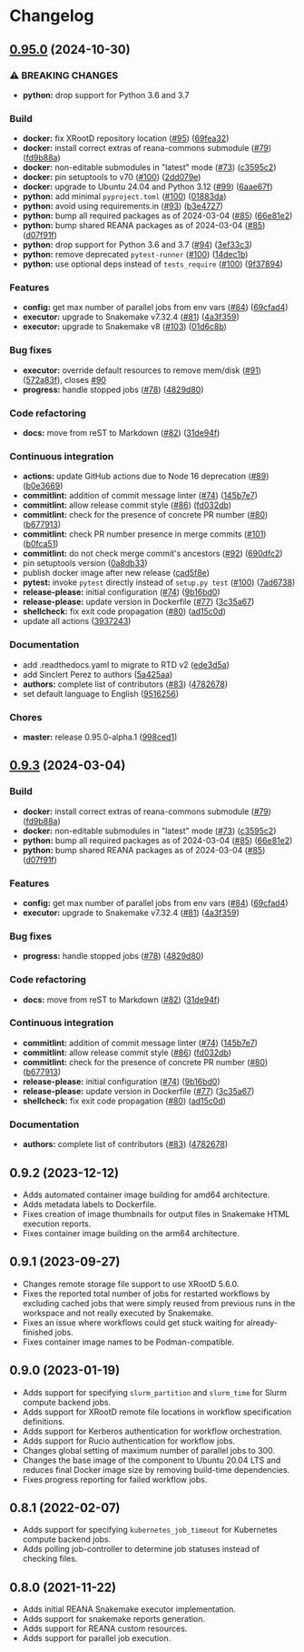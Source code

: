# Changelog

## [0.95.0](https://github.com/mdonadoni/reana-workflow-engine-snakemake/compare/v0.9.3...0.95.0) (2024-10-30)


### ⚠ BREAKING CHANGES

* **python:** drop support for Python 3.6 and 3.7

### Build

* **docker:** fix XRootD repository location ([#95](https://github.com/mdonadoni/reana-workflow-engine-snakemake/issues/95)) ([69fea32](https://github.com/mdonadoni/reana-workflow-engine-snakemake/commit/69fea329dd9bf91ff9eb1de9ac741262512a872a))
* **docker:** install correct extras of reana-commons submodule ([#79](https://github.com/mdonadoni/reana-workflow-engine-snakemake/issues/79)) ([fd9b88a](https://github.com/mdonadoni/reana-workflow-engine-snakemake/commit/fd9b88a857ba016343d956e42a49b6fbc906f068))
* **docker:** non-editable submodules in "latest" mode ([#73](https://github.com/mdonadoni/reana-workflow-engine-snakemake/issues/73)) ([c3595c2](https://github.com/mdonadoni/reana-workflow-engine-snakemake/commit/c3595c297e90f74a9215fd76c6d6b5f69d640440))
* **docker:** pin setuptools to v70 ([#100](https://github.com/mdonadoni/reana-workflow-engine-snakemake/issues/100)) ([2dd079e](https://github.com/mdonadoni/reana-workflow-engine-snakemake/commit/2dd079e3289181e75ebd9fc11193397e8407b8ec))
* **docker:** upgrade to Ubuntu 24.04 and Python 3.12 ([#99](https://github.com/mdonadoni/reana-workflow-engine-snakemake/issues/99)) ([6aae67f](https://github.com/mdonadoni/reana-workflow-engine-snakemake/commit/6aae67f78f089215bb0b3f54079cd0d4b0a09077))
* **python:** add minimal `pyproject.toml` ([#100](https://github.com/mdonadoni/reana-workflow-engine-snakemake/issues/100)) ([01883da](https://github.com/mdonadoni/reana-workflow-engine-snakemake/commit/01883da42bc2f77c0e3e59dfbca54682a2f51405))
* **python:** avoid using requirements.in ([#93](https://github.com/mdonadoni/reana-workflow-engine-snakemake/issues/93)) ([b3e4727](https://github.com/mdonadoni/reana-workflow-engine-snakemake/commit/b3e47271929763a57793319d65a1d67559dc4e4f))
* **python:** bump all required packages as of 2024-03-04 ([#85](https://github.com/mdonadoni/reana-workflow-engine-snakemake/issues/85)) ([66e81e2](https://github.com/mdonadoni/reana-workflow-engine-snakemake/commit/66e81e2148ad4ba72099a90dbb556454df3cfc99))
* **python:** bump shared REANA packages as of 2024-03-04 ([#85](https://github.com/mdonadoni/reana-workflow-engine-snakemake/issues/85)) ([d07f91f](https://github.com/mdonadoni/reana-workflow-engine-snakemake/commit/d07f91f6f725050c681c66ec920727f26db3fdbf))
* **python:** drop support for Python 3.6 and 3.7 ([#94](https://github.com/mdonadoni/reana-workflow-engine-snakemake/issues/94)) ([3ef33c3](https://github.com/mdonadoni/reana-workflow-engine-snakemake/commit/3ef33c3192d70b64d7f13a213186dd449fc8cb42))
* **python:** remove deprecated `pytest-runner` ([#100](https://github.com/mdonadoni/reana-workflow-engine-snakemake/issues/100)) ([14dec1b](https://github.com/mdonadoni/reana-workflow-engine-snakemake/commit/14dec1b96cb9be542a4e99a84dfc85819eae5c1f))
* **python:** use optional deps instead of `tests_require` ([#100](https://github.com/mdonadoni/reana-workflow-engine-snakemake/issues/100)) ([9f37894](https://github.com/mdonadoni/reana-workflow-engine-snakemake/commit/9f37894a1faf9ef60cb62d8a50471ad89a8fb6b9))


### Features

* **config:** get max number of parallel jobs from env vars ([#84](https://github.com/mdonadoni/reana-workflow-engine-snakemake/issues/84)) ([69cfad4](https://github.com/mdonadoni/reana-workflow-engine-snakemake/commit/69cfad460b240e5dbafea42137d891d6fea607a5))
* **executor:** upgrade to Snakemake v7.32.4 ([#81](https://github.com/mdonadoni/reana-workflow-engine-snakemake/issues/81)) ([4a3f359](https://github.com/mdonadoni/reana-workflow-engine-snakemake/commit/4a3f3592c8dd3f323e81850f5bdfae45ea893825))
* **executor:** upgrade to Snakemake v8 ([#103](https://github.com/mdonadoni/reana-workflow-engine-snakemake/issues/103)) ([01d6c8b](https://github.com/mdonadoni/reana-workflow-engine-snakemake/commit/01d6c8b7d100dd08add5ad33e3999a78e1da4ff7))


### Bug fixes

* **executor:** override default resources to remove mem/disk ([#91](https://github.com/mdonadoni/reana-workflow-engine-snakemake/issues/91)) ([572a83f](https://github.com/mdonadoni/reana-workflow-engine-snakemake/commit/572a83f5190c7cae95a4607b792f4b6e0c39262c)), closes [#90](https://github.com/mdonadoni/reana-workflow-engine-snakemake/issues/90)
* **progress:** handle stopped jobs ([#78](https://github.com/mdonadoni/reana-workflow-engine-snakemake/issues/78)) ([4829d80](https://github.com/mdonadoni/reana-workflow-engine-snakemake/commit/4829d80a5e03ab5788fb6646bd792a7345abe14a))


### Code refactoring

* **docs:** move from reST to Markdown ([#82](https://github.com/mdonadoni/reana-workflow-engine-snakemake/issues/82)) ([31de94f](https://github.com/mdonadoni/reana-workflow-engine-snakemake/commit/31de94f79b1955328961d506ce9d8d4efbe7227f))


### Continuous integration

* **actions:** update GitHub actions due to Node 16 deprecation ([#89](https://github.com/mdonadoni/reana-workflow-engine-snakemake/issues/89)) ([b0e3669](https://github.com/mdonadoni/reana-workflow-engine-snakemake/commit/b0e366922073e359c8b740696179e23d9daa4033))
* **commitlint:** addition of commit message linter ([#74](https://github.com/mdonadoni/reana-workflow-engine-snakemake/issues/74)) ([145b7e7](https://github.com/mdonadoni/reana-workflow-engine-snakemake/commit/145b7e716a784c340e2ecdca5619b3ed97325b1b))
* **commitlint:** allow release commit style ([#86](https://github.com/mdonadoni/reana-workflow-engine-snakemake/issues/86)) ([fd032db](https://github.com/mdonadoni/reana-workflow-engine-snakemake/commit/fd032db1605ac1a295a0eac5c32799707d78cd6b))
* **commitlint:** check for the presence of concrete PR number ([#80](https://github.com/mdonadoni/reana-workflow-engine-snakemake/issues/80)) ([b677913](https://github.com/mdonadoni/reana-workflow-engine-snakemake/commit/b677913aef2df090103d461bc71dc2cde42b4212))
* **commitlint:** check PR number presence in merge commits ([#101](https://github.com/mdonadoni/reana-workflow-engine-snakemake/issues/101)) ([b0fca51](https://github.com/mdonadoni/reana-workflow-engine-snakemake/commit/b0fca51de2d39fb31a9009e962f8c57f1448d5fe))
* **commitlint:** do not check merge commit's ancestors ([#92](https://github.com/mdonadoni/reana-workflow-engine-snakemake/issues/92)) ([690dfc2](https://github.com/mdonadoni/reana-workflow-engine-snakemake/commit/690dfc2668aea85549e6dbaad131e15afb1ecb21))
* pin setuptools version ([0a8db33](https://github.com/mdonadoni/reana-workflow-engine-snakemake/commit/0a8db33f0ff7bf92d7fff48b0fd085fd615d903c))
* publish docker image after new release ([cad5f8e](https://github.com/mdonadoni/reana-workflow-engine-snakemake/commit/cad5f8e25129ec3dc02d51ee42e0fa0250270e83))
* **pytest:** invoke `pytest` directly instead of `setup.py test` ([#100](https://github.com/mdonadoni/reana-workflow-engine-snakemake/issues/100)) ([7ad6738](https://github.com/mdonadoni/reana-workflow-engine-snakemake/commit/7ad6738610f0cf80989eed308eda773a3610b202))
* **release-please:** initial configuration ([#74](https://github.com/mdonadoni/reana-workflow-engine-snakemake/issues/74)) ([9b16bd0](https://github.com/mdonadoni/reana-workflow-engine-snakemake/commit/9b16bd052903be4a8c567b2e71f7b56a601982b4))
* **release-please:** update version in Dockerfile ([#77](https://github.com/mdonadoni/reana-workflow-engine-snakemake/issues/77)) ([3c35a67](https://github.com/mdonadoni/reana-workflow-engine-snakemake/commit/3c35a67db7c181e23f28fda6152f40c8251f9b74))
* **shellcheck:** fix exit code propagation ([#80](https://github.com/mdonadoni/reana-workflow-engine-snakemake/issues/80)) ([ad15c0d](https://github.com/mdonadoni/reana-workflow-engine-snakemake/commit/ad15c0d0e2020fd874a9eed5c4b36e320129b9eb))
* update all actions ([3937243](https://github.com/mdonadoni/reana-workflow-engine-snakemake/commit/39372430e440600851a770977dcb7656489c3eb9))


### Documentation

* add .readthedocs.yaml to migrate to RTD v2 ([ede3d5a](https://github.com/mdonadoni/reana-workflow-engine-snakemake/commit/ede3d5ae2d1bff2a9ae5d2aabe086d8e4687e8c7))
* add Sinclert Perez to authors ([5a425aa](https://github.com/mdonadoni/reana-workflow-engine-snakemake/commit/5a425aab61891e425d8e8018e2bcd78a10bffc3f))
* **authors:** complete list of contributors ([#83](https://github.com/mdonadoni/reana-workflow-engine-snakemake/issues/83)) ([4782678](https://github.com/mdonadoni/reana-workflow-engine-snakemake/commit/478267864a20da6ab4d7f99be5592fcf19a20ca1))
* set default language to English ([9516256](https://github.com/mdonadoni/reana-workflow-engine-snakemake/commit/9516256801335774995b99d9ae04d6bba73a8f35))


### Chores

* **master:** release 0.95.0-alpha.1 ([998ced1](https://github.com/mdonadoni/reana-workflow-engine-snakemake/commit/998ced1869aabad2c37fe7a1c3f32cc6eb4b58f1))

## [0.9.3](https://github.com/reanahub/reana-workflow-engine-snakemake/compare/0.9.2...0.9.3) (2024-03-04)


### Build

* **docker:** install correct extras of reana-commons submodule ([#79](https://github.com/reanahub/reana-workflow-engine-snakemake/issues/79)) ([fd9b88a](https://github.com/reanahub/reana-workflow-engine-snakemake/commit/fd9b88a857ba016343d956e42a49b6fbc906f068))
* **docker:** non-editable submodules in "latest" mode ([#73](https://github.com/reanahub/reana-workflow-engine-snakemake/issues/73)) ([c3595c2](https://github.com/reanahub/reana-workflow-engine-snakemake/commit/c3595c297e90f74a9215fd76c6d6b5f69d640440))
* **python:** bump all required packages as of 2024-03-04 ([#85](https://github.com/reanahub/reana-workflow-engine-snakemake/issues/85)) ([66e81e2](https://github.com/reanahub/reana-workflow-engine-snakemake/commit/66e81e2148ad4ba72099a90dbb556454df3cfc99))
* **python:** bump shared REANA packages as of 2024-03-04 ([#85](https://github.com/reanahub/reana-workflow-engine-snakemake/issues/85)) ([d07f91f](https://github.com/reanahub/reana-workflow-engine-snakemake/commit/d07f91f6f725050c681c66ec920727f26db3fdbf))


### Features

* **config:** get max number of parallel jobs from env vars ([#84](https://github.com/reanahub/reana-workflow-engine-snakemake/issues/84)) ([69cfad4](https://github.com/reanahub/reana-workflow-engine-snakemake/commit/69cfad460b240e5dbafea42137d891d6fea607a5))
* **executor:** upgrade to Snakemake v7.32.4 ([#81](https://github.com/reanahub/reana-workflow-engine-snakemake/issues/81)) ([4a3f359](https://github.com/reanahub/reana-workflow-engine-snakemake/commit/4a3f3592c8dd3f323e81850f5bdfae45ea893825))


### Bug fixes

* **progress:** handle stopped jobs ([#78](https://github.com/reanahub/reana-workflow-engine-snakemake/issues/78)) ([4829d80](https://github.com/reanahub/reana-workflow-engine-snakemake/commit/4829d80a5e03ab5788fb6646bd792a7345abe14a))


### Code refactoring

* **docs:** move from reST to Markdown ([#82](https://github.com/reanahub/reana-workflow-engine-snakemake/issues/82)) ([31de94f](https://github.com/reanahub/reana-workflow-engine-snakemake/commit/31de94f79b1955328961d506ce9d8d4efbe7227f))


### Continuous integration

* **commitlint:** addition of commit message linter ([#74](https://github.com/reanahub/reana-workflow-engine-snakemake/issues/74)) ([145b7e7](https://github.com/reanahub/reana-workflow-engine-snakemake/commit/145b7e716a784c340e2ecdca5619b3ed97325b1b))
* **commitlint:** allow release commit style ([#86](https://github.com/reanahub/reana-workflow-engine-snakemake/issues/86)) ([fd032db](https://github.com/reanahub/reana-workflow-engine-snakemake/commit/fd032db1605ac1a295a0eac5c32799707d78cd6b))
* **commitlint:** check for the presence of concrete PR number ([#80](https://github.com/reanahub/reana-workflow-engine-snakemake/issues/80)) ([b677913](https://github.com/reanahub/reana-workflow-engine-snakemake/commit/b677913aef2df090103d461bc71dc2cde42b4212))
* **release-please:** initial configuration ([#74](https://github.com/reanahub/reana-workflow-engine-snakemake/issues/74)) ([9b16bd0](https://github.com/reanahub/reana-workflow-engine-snakemake/commit/9b16bd052903be4a8c567b2e71f7b56a601982b4))
* **release-please:** update version in Dockerfile ([#77](https://github.com/reanahub/reana-workflow-engine-snakemake/issues/77)) ([3c35a67](https://github.com/reanahub/reana-workflow-engine-snakemake/commit/3c35a67db7c181e23f28fda6152f40c8251f9b74))
* **shellcheck:** fix exit code propagation ([#80](https://github.com/reanahub/reana-workflow-engine-snakemake/issues/80)) ([ad15c0d](https://github.com/reanahub/reana-workflow-engine-snakemake/commit/ad15c0d0e2020fd874a9eed5c4b36e320129b9eb))


### Documentation

* **authors:** complete list of contributors ([#83](https://github.com/reanahub/reana-workflow-engine-snakemake/issues/83)) ([4782678](https://github.com/reanahub/reana-workflow-engine-snakemake/commit/478267864a20da6ab4d7f99be5592fcf19a20ca1))

## 0.9.2 (2023-12-12)

- Adds automated container image building for amd64 architecture.
- Adds metadata labels to Dockerfile.
- Fixes creation of image thumbnails for output files in Snakemake HTML execution reports.
- Fixes container image building on the arm64 architecture.

## 0.9.1 (2023-09-27)

- Changes remote storage file support to use XRootD 5.6.0.
- Fixes the reported total number of jobs for restarted workflows by excluding cached jobs that were simply reused from previous runs in the workspace and not really executed by Snakemake.
- Fixes an issue where workflows could get stuck waiting for already-finished jobs.
- Fixes container image names to be Podman-compatible.

## 0.9.0 (2023-01-19)

- Adds support for specifying `slurm_partition` and `slurm_time` for Slurm compute backend jobs.
- Adds support for XRootD remote file locations in workflow specification definitions.
- Adds support for Kerberos authentication for workflow orchestration.
- Adds support for Rucio authentication for workflow jobs.
- Changes global setting of maximum number of parallel jobs to 300.
- Changes the base image of the component to Ubuntu 20.04 LTS and reduces final Docker image size by removing build-time dependencies.
- Fixes progress reporting for failed workflow jobs.

## 0.8.1 (2022-02-07)

- Adds support for specifying `kubernetes_job_timeout` for Kubernetes compute backend jobs.
- Adds polling job-controller to determine job statuses instead of checking files.

## 0.8.0 (2021-11-22)

- Adds initial REANA Snakemake executor implementation.
- Adds support for snakemake reports generation.
- Adds support for REANA custom resources.
- Adds support for parallel job execution.
